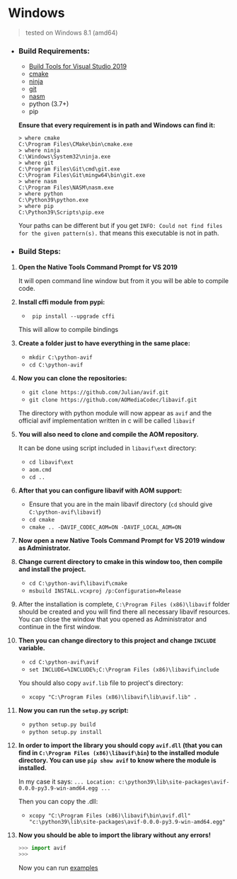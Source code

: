 # Windows

> tested on Windows 8.1 (amd64)

- ### Build Requirements:

  - [Build Tools for Visual Studio 2019](https://visualstudio.microsoft.com/downloads/)
  - [cmake](https://cmake.org/download/)
  - [ninja](https://github.com/ninja-build/ninja/releases)
  - [git](https://git-scm.com/download/win)
  - [nasm](https://www.nasm.us/)
  - python (3.7+)
  - pip

  **Ensure that every requirement is in path and Windows can find it:**

  ```
  > where cmake
  C:\Program Files\CMake\bin\cmake.exe
  > where ninja
  C:\Windows\System32\ninja.exe
  > where git
  C:\Program Files\Git\cmd\git.exe
  C:\Program Files\Git\mingw64\bin\git.exe
  > where nasm
  C:\Program Files\NASM\nasm.exe
  > where python
  C:\Python39\python.exe
  > where pip
  C:\Python39\Scripts\pip.exe
  ```


  Your paths can be different but if you get `INFO: Could not find files for the given pattern(s).` that means this executable is not in path.

  

- ### Build Steps:

1. **Open the Native Tools Command Prompt for VS 2019**

   It will open command line window but from it you will be able to compile code.

   

2. **Install cffi module from pypi:**

   - ` pip install --upgrade cffi`

   This will allow to compile bindings

   

3. **Create a folder just to have everything in the same place:**

   - `mkdir C:\python-avif`
   - `cd C:\python-avif`

   

4. **Now you can clone the repositories:**

   - `git clone https://github.com/Julian/avif.git`
   - `git clone https://github.com/AOMediaCodec/libavif.git`

   The directory with python module will now appear as `avif` and the official avif implementation written in c will be called `libavif`

   

5. **You will also need to clone and compile the AOM repository.**

   It can be done using script included in `libavif\ext` directory:

   - `cd libavif\ext`
   - `aom.cmd`
   - `cd ..`

   

6. **After that you can configure libavif with AOM support:**

   - Ensure that you are in the main libavif directory (`cd` should give `C:\python-avif\libavif`)
   - `cd cmake`
   - `cmake .. -DAVIF_CODEC_AOM=ON -DAVIF_LOCAL_AOM=ON`

   

7. **Now open a new Native Tools Command Prompt for VS 2019 window as Administrator.**

   

8. **Change current directory to cmake in this window too, then compile and install the project.**

   - `cd C:\python-avif\libavif\cmake`
   - `msbuild INSTALL.vcxproj /p:Configuration=Release`

   

9. After the installation is complete, `C:\Program Files (x86)\libavif` folder should be created and you will find there all necessary libavif resources. You can close the window that you opened as Administrator and continue in the first window.

   

10. **Then you can change directory to this project and change `INCLUDE` variable.**

    - `cd C:\python-avif\avif`
    - `set INCLUDE=%INCLUDE%;C:\Program Files (x86)\libavif\include`

    You should also copy `avif.lib` file to project's directory:

    - `xcopy "C:\Program Files (x86)\libavif\lib\avif.lib" .`

    

11. **Now you can run the `setup.py` script:**

    - `python setup.py build`
    - `python setup.py install`

    

12. **In order to import the library you should copy `avif.dll` (that you can find in `C:\Program Files (x86)\libavif\bin`) to the installed module directory. You can use `pip show avif` to know where the module is installed.**

    In my case it says: `... Location: c:\python39\lib\site-packages\avif-0.0.0-py3.9-win-amd64.egg ...`

    Then you can copy the .dll:

    - `xcopy "C:\Program Files (x86)\libavif\bin\avif.dll" "c:\python39\lib\site-packages\avif-0.0.0-py3.9-win-amd64.egg" ` 

    

13. **Now you should be able to import the library without any errors!**

    ```python
    >>> import avif
    >>>
    ```

    Now you can run [examples](README.md#Examples)